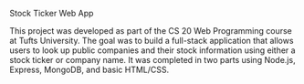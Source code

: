 Stock Ticker Web App

This project was developed as part of the CS 20 Web Programming course at Tufts University. The goal was to build a full-stack application that allows users to look up public companies and their stock information using either a stock ticker or company name. It was completed in two parts using Node.js, Express, MongoDB, and basic HTML/CSS.
